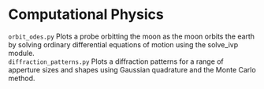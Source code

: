 # Computational Physics

`orbit_odes.py` Plots a probe orbitting the moon as the moon orbits the earth by solving ordinary differential equations of motion using the solve_ivp module.
<br>`diffraction_patterns.py` Plots a diffraction patterns for a range of apperture sizes and shapes using Gaussian quadrature and the Monte Carlo method.
